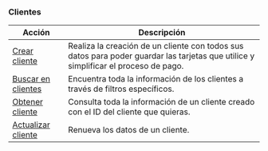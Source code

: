 ### Clientes

|Acción|Descripción|
|---|---|
|[Crear cliente](https://www.mercadopago[FAKER][URL][DOMAIN]/developers/es/reference/customers/_customers/post)|Realiza la creación de un cliente con todos sus datos para poder guardar las tarjetas que utilice y simplificar el proceso de pago.|
|[Buscar en clientes](https://www.mercadopago[FAKER][URL][DOMAIN]/developers/es/reference/customers/_customers_search/get)|Encuentra toda la información de los clientes a través de filtros específicos.|
|[Obtener cliente](https://www.mercadopago[FAKER][URL][DOMAIN]/developers/es/reference/customers/_customers_id/get)|Consulta toda la información de un cliente creado con el ID del cliente que quieras.|
|[Actualizar cliente](https://www.mercadopago[FAKER][URL][DOMAIN]/developers/es/reference/customers/_customers_id/put)|Renueva los datos de un cliente.|


